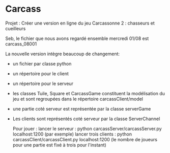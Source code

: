 # Carcass
Projet : Créer une version en ligne du jeu Carcassonne 2 : chasseurs et cueilleurs

Seb, le fichier que nous avons regardé ensemble mercredi 01/08 est carcass_08001

La nouvelle version intègre beaucoup de changement:

- un fichier par classe python
- un répertoire pour le client
- un répertoire pour le serveur
- les classes Tuile, Square et CarcassGame constituent la modélisation du jeu et sont regroupées dans le répertoire carcassClient/model
- une partie coté serveur est représentée par la classe serverGame
- Les clients sont représentés coté serveur par la classe ServerChannel 
  
  Pour jouer :
   lancer le serveur : python carcassServer/carcassServer.py localhost:1200 (par exemple)
   lancer trois clients : python carcassClient/carcassClient.py localhost:1200 
   (le nombre de joueurs pour une partie est fixé à trois pour l'instant)

